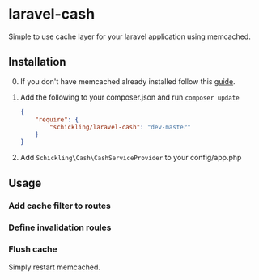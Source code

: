 laravel-cash
============

Simple to use cache layer for your laravel application using memcached.

## Installation

0. If you don't have memcached already installed follow this [guide](https://github.com/schickling/laravel-cash/blob/master/doc/MEMCACHED.md).

1. Add the following to your composer.json and run `composer update`

    ```json
    {
        "require": {
            "schickling/laravel-cash": "dev-master"
        }
    }
    ```

2. Add `Schickling\Cash\CashServiceProvider` to your config/app.php

## Usage

### Add cache filter to routes

### Define invalidation roules

### Flush cache
Simply restart memcached.